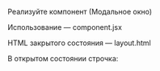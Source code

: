 Реализуйте компонент <Modal> (Модальное окно)

Использование — component.jsx

HTML закрытого состояния — layout.html

В открытом состоянии строчка: <div class="modal" style="display: none;"> заменяется на <div class="modal fade show" style="display: block;">

У открытого модального окна две кнопки закрывающие его: крестик справа вверху и кнопка Cancel справа внизу